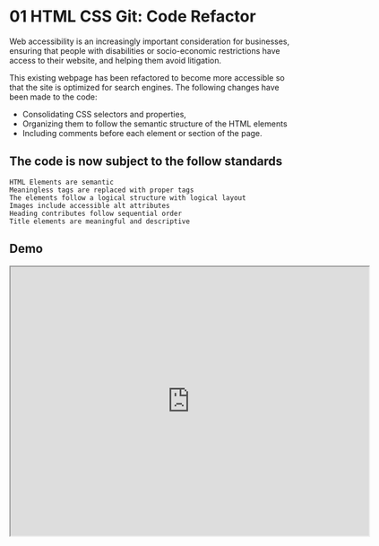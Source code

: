 # 01 HTML CSS Git: Code Refactor

Web accessibility is an increasingly important consideration for businesses, ensuring that people with disabilities or socio-economic restrictions have access to their website, and helping them avoid litigation.

This existing webpage has been refactored to become more accessible so that the site is optimized for search engines. The following changes have been made to the code:

- Consolidating CSS selectors and properties, 
- Organizing them to follow the semantic structure of the HTML elements
- Including comments before each element or section of the page.


## The code is now subject to the follow standards

```
HTML Elements are semantic
Meaningless tags are replaced with proper tags
The elements follow a logical structure with logical layout 
Images include accessible alt attributes
Heading contributes follow sequential order
Title elements are meaningful and descriptive
```

## Demo
<iframe src="https://drive.google.com/file/d/1hazw6CbYllr8HZ6pqTeoyIGBdAYoBYzS/preview" width="640" height="480"></iframe>
